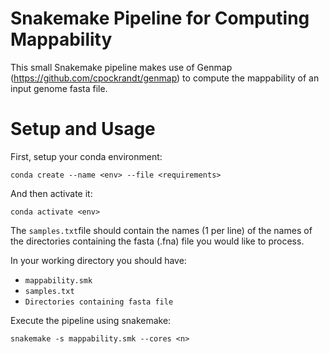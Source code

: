 
# Snakemake Pipeline for Computing Mappability
This small Snakemake pipeline makes use of Genmap (https://github.com/cpockrandt/genmap) to compute the mappability of an input genome fasta file.

# Setup and Usage
First, setup your conda environment:

``` conda create --name <env> --file <requirements> ```

And then activate it:

``` conda activate <env> ```

The `samples.txt`file should contain the names (1 per line) of the names of the directories containing the fasta (.fna) file you would like to process.

In your working directory you should have:
- `mappability.smk`
- `samples.txt`
- `Directories containing fasta file` 

Execute the pipeline using snakemake:

`snakemake -s mappability.smk --cores <n>`
